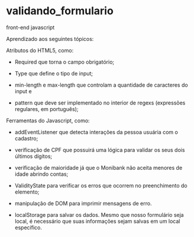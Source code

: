 # validando_formulario
 front-end javascript

Aprendizado aos seguintes tópicos:

 Atributos do HTML5, como:

- Required que torna o campo obrigatório;

- Type que define o tipo de input;

- min-length e max-length que controlam a quantidade de caracteres do input e

- pattern que deve ser implementado no interior de regexs (expressões regulares, em português);

 Ferramentas do Javascript, como:

- addEventListener que detecta interações da pessoa usuária com o cadastro;

- verificação de CPF que possuirá uma lógica para validar os seus dois últimos dígitos;

- verificação de maioridade já que o Monibank não aceita menores de idade abrindo contas;

- ValidityState para verificar os erros que ocorrem no preenchimento do elemento;

- manipulação de DOM para imprimir mensagens de erro.

- localStorage para salvar os dados. Mesmo que nosso formulário seja local, é necessário que suas informações sejam salvas em um local específico.
